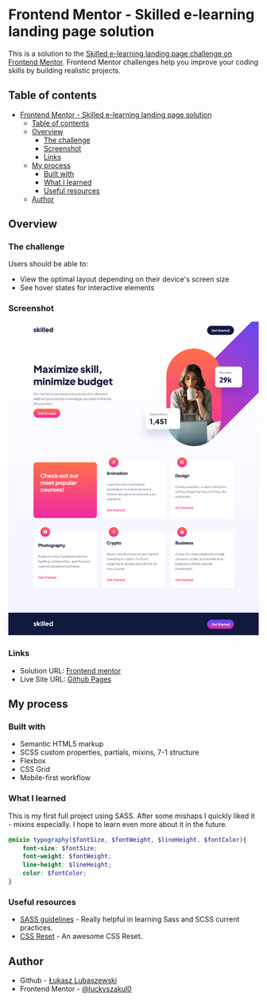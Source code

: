 # Frontend Mentor - Skilled e-learning landing page solution

This is a solution to the [Skilled e-learning landing page challenge on Frontend Mentor](https://www.frontendmentor.io/challenges/skilled-elearning-landing-page-S1ObDrZ8q). Frontend Mentor challenges help you improve your coding skills by building realistic projects.

## Table of contents

- [Frontend Mentor - Skilled e-learning landing page solution](#frontend-mentor---skilled-e-learning-landing-page-solution)
  - [Table of contents](#table-of-contents)
  - [Overview](#overview)
    - [The challenge](#the-challenge)
    - [Screenshot](#screenshot)
    - [Links](#links)
  - [My process](#my-process)
    - [Built with](#built-with)
    - [What I learned](#what-i-learned)
    - [Useful resources](#useful-resources)
  - [Author](#author)

## Overview

### The challenge

Users should be able to:

- View the optimal layout depending on their device's screen size
- See hover states for interactive elements

### Screenshot

![](./screenshot.png)

### Links

- Solution URL: [Frontend mentor](https://www.frontendmentor.io/solutions/first-project-using-scss-skilled-elearning-landing-page-mZv212NzzR)
- Live Site URL: [Github Pages](https://luckyszakul0.github.io/FM-skilled-elearning-landing-page/)

## My process

### Built with

- Semantic HTML5 markup
- SCSS custom properties, partials, mixins, 7-1 structure
- Flexbox
- CSS Grid
- Mobile-first workflow

### What I learned

This is my first full project using SASS. After some mishaps I quickly liked it - mixins especially. I hope to learn even more about it in the future.

```scss
@mixin typography($fontSize, $fontWeight, $lineHeight, $fontColor){
    font-size: $fontSize;
    font-weight: $fontWeight;
    line-height: $lineHeight;
    color: $fontColor;
}
```

### Useful resources

- [SASS guidelines](sass-guidelin.es) - Really helpful in learning Sass and SCSS current practices.
- [CSS Reset](https://www.joshwcomeau.com/css/custom-css-reset/) - An awesome CSS Reset.

## Author

- Github - [Łukasz Lubaszewski](https://github.com/luckyszakul0)
- Frontend Mentor - [@luckyszakul0](https://www.frontendmentor.io/profile/luckyszakul0)